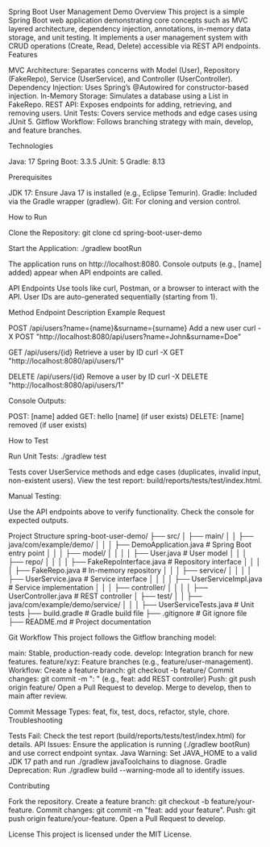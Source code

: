Spring Boot User Management Demo
Overview
This project is a simple Spring Boot web application demonstrating core concepts such as MVC layered architecture, dependency injection, annotations, in-memory data storage, and unit testing. It implements a user management system with CRUD operations (Create, Read, Delete) accessible via REST API endpoints.
Features

MVC Architecture: Separates concerns with Model (User), Repository (FakeRepo), Service (UserService), and Controller (UserController).
Dependency Injection: Uses Spring’s @Autowired for constructor-based injection.
In-Memory Storage: Simulates a database using a List<User> in FakeRepo.
REST API: Exposes endpoints for adding, retrieving, and removing users.
Unit Tests: Covers service methods and edge cases using JUnit 5.
Gitflow Workflow: Follows branching strategy with main, develop, and feature branches.

Technologies

Java: 17
Spring Boot: 3.3.5
JUnit: 5
Gradle: 8.13

Prerequisites

JDK 17: Ensure Java 17 is installed (e.g., Eclipse Temurin).
Gradle: Included via the Gradle wrapper (gradlew).
Git: For cloning and version control.

How to Run

Clone the Repository:
git clone <repository-url>
cd spring-boot-user-demo


Start the Application:
./gradlew bootRun


The application runs on http://localhost:8080.
Console outputs (e.g., [name] added) appear when API endpoints are called.



API Endpoints
Use tools like curl, Postman, or a browser to interact with the API. User IDs are auto-generated sequentially (starting from 1).



Method
Endpoint
Description
Example Request



POST
/api/users?name={name}&surname={surname}
Add a new user
curl -X POST "http://localhost:8080/api/users?name=John&surname=Doe"


GET
/api/users/{id}
Retrieve a user by ID
curl -X GET "http://localhost:8080/api/users/1"


DELETE
/api/users/{id}
Remove a user by ID
curl -X DELETE "http://localhost:8080/api/users/1"


Console Outputs:

POST: [name] added
GET: hello [name] (if user exists)
DELETE: [name] removed (if user exists)

How to Test

Run Unit Tests:
./gradlew test


Tests cover UserService methods and edge cases (duplicates, invalid input, non-existent users).
View the test report: build/reports/tests/test/index.html.


Manual Testing:

Use the API endpoints above to verify functionality.
Check the console for expected outputs.



Project Structure
spring-boot-user-demo/
├── src/
│   ├── main/
│   │   ├── java/com/example/demo/
│   │   │   ├── DemoApplication.java        # Spring Boot entry point
│   │   │   ├── model/
│   │   │   │   ├── User.java              # User model
│   │   │   ├── repo/
│   │   │   │   ├── FakeRepoInterface.java # Repository interface
│   │   │   │   ├── FakeRepo.java          # In-memory repository
│   │   │   ├── service/
│   │   │   │   ├── UserService.java       # Service interface
│   │   │   │   ├── UserServiceImpl.java   # Service implementation
│   │   │   ├── controller/
│   │   │   │   ├── UserController.java    # REST controller
│   ├── test/
│   │   ├── java/com/example/demo/service/
│   │   │   ├── UserServiceTests.java      # Unit tests
├── build.gradle                           # Gradle build file
├── .gitignore                             # Git ignore file
├── README.md                              # Project documentation

Git Workflow
This project follows the Gitflow branching model:

main: Stable, production-ready code.
develop: Integration branch for new features.
feature/xyz: Feature branches (e.g., feature/user-management).
Workflow:
Create a feature branch: git checkout -b feature/<feature-name>
Commit changes: git commit -m "<type>: <description>" (e.g., feat: add REST controller)
Push: git push origin feature/<feature-name>
Open a Pull Request to develop.
Merge to develop, then to main after review.



Commit Message Types: feat, fix, test, docs, refactor, style, chore.
Troubleshooting

Tests Fail: Check the test report (build/reports/tests/test/index.html) for details.
API Issues: Ensure the application is running (./gradlew bootRun) and use correct endpoint syntax.
Java Warning: Set JAVA_HOME to a valid JDK 17 path and run ./gradlew javaToolchains to diagnose.
Gradle Deprecation: Run ./gradlew build --warning-mode all to identify issues.

Contributing

Fork the repository.
Create a feature branch: git checkout -b feature/your-feature.
Commit changes: git commit -m "feat: add your feature".
Push: git push origin feature/your-feature.
Open a Pull Request to develop.

License
This project is licensed under the MIT License.
